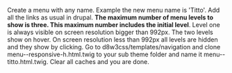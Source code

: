 Create a menu with any name. Example the new menu name is 'Titto'. Add all the links as usual in drupal. **The maximum number of menu levels to show is three. This maximum number includes the initial level**. Level one is always visible on screen resolution bigger than 992px. The two levels show on hover. On screen resolution less than 992px all levels are hidden and they show by clicking. Go to d8w3css/templates/navigation and clone menu--responsive-h.html.twig to your sub theme folder and name it menu--titto.html.twig. Clear all caches and you are done.